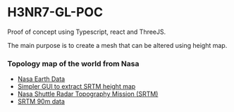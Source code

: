 # H3NR7-GL-POC 

Proof of concept using Typescript, react and ThreeJS.  

The main purpose is to create a mesh that can be altered using height map.

### Topology map of the world from Nasa
* [Nasa Earth Data](https://earthdata.nasa.gov/learn/articles/nasa-shuttle-radar-topography-mission-srtm-version-3-0-global-1-arc-second-data-released-over-asia-and-australia)
* [Simpler GUI to extract SRTM height map](https://dwtkns.com/srtm30m/)
* [Nasa Shuttle Radar Topography Mission (SRTM)](https://www2.jpl.nasa.gov/srtm/dataprod.htm)
* [SRTM 90m data](http://srtm.csi.cgiar.org/)